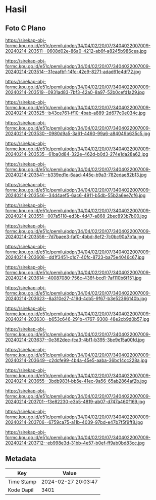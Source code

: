 # Hasil

## Foto C Plano

https://sirekap-obj-formc.kpu.go.id/e51c/pemilu/pdpr/34/04/02/20/07/3404022007009-20240214-203511--0608d02e-86a0-4212-ab6f-a8245b986cea.jpg

https://sirekap-obj-formc.kpu.go.id/e51c/pemilu/pdpr/34/04/02/20/07/3404022007009-20240214-203514--31eaafbf-14fc-42e9-8271-adad61e4df72.jpg

https://sirekap-obj-formc.kpu.go.id/e51c/pemilu/pdpr/34/04/02/20/07/3404022007009-20240214-203519--0931ad83-7bf3-42a0-8a97-52b0cefd1a29.jpg

https://sirekap-obj-formc.kpu.go.id/e51c/pemilu/pdpr/34/04/02/20/07/3404022007009-20240214-203525--b43ce761-ff10-4bab-a889-2d677c0e034c.jpg

https://sirekap-obj-formc.kpu.go.id/e51c/pemilu/pdpr/34/04/02/20/07/3404022007009-20240214-203530--0980d9a5-3a61-4460-99a6-a84049b635c5.jpg

https://sirekap-obj-formc.kpu.go.id/e51c/pemilu/pdpr/34/04/02/20/07/3404022007009-20240214-203535--61ba0d84-322e-462d-b0d3-274e1da28a62.jpg

https://sirekap-obj-formc.kpu.go.id/e51c/pemilu/pdpr/34/04/02/20/07/3404022007009-20240214-203541--b339ed1e-6aad-445e-b9a3-782edae82b13.jpg

https://sirekap-obj-formc.kpu.go.id/e51c/pemilu/pdpr/34/04/02/20/07/3404022007009-20240214-203546--34d4aef5-6ac6-4911-b5db-55b2a6ee7cf6.jpg

https://sirekap-obj-formc.kpu.go.id/e51c/pemilu/pdpr/34/04/02/20/07/3404022007009-20240214-203551--007a5118-ed3b-4d47-a868-2bec893b7b00.jpg

https://sirekap-obj-formc.kpu.go.id/e51c/pemilu/pdpr/34/04/02/20/07/3404022007009-20240214-203556--7d7baee3-faf0-4bbd-8ef2-7c0bc90a7b1a.jpg

https://sirekap-obj-formc.kpu.go.id/e51c/pemilu/pdpr/34/04/02/20/07/3404022007009-20240214-203608--dd1f3451-c1c7-40fc-8723-ba75e4046c67.jpg

https://sirekap-obj-formc.kpu.go.id/e51c/pemilu/pdpr/34/04/02/20/07/3404022007009-20240214-203614--40087080-756c-436f-bcd1-7af110b6f151.jpg

https://sirekap-obj-formc.kpu.go.id/e51c/pemilu/pdpr/34/04/02/20/07/3404022007009-20240214-203623--8a310e27-419d-4cb5-9f67-b3e52366140b.jpg

https://sirekap-obj-formc.kpu.go.id/e51c/pemilu/pdpr/34/04/02/20/07/3404022007009-20240214-203630--b653c646-291b-4767-9308-48e2cb9d0b57.jpg

https://sirekap-obj-formc.kpu.go.id/e51c/pemilu/pdpr/34/04/02/20/07/3404022007009-20240214-203637--0e362dee-fca3-4bf1-b395-3be9e15a00fd.jpg

https://sirekap-obj-formc.kpu.go.id/e51c/pemilu/pdpr/34/04/02/20/07/3404022007009-20240214-203649--c2dcfe99-4b4a-45e5-aaba-36bc14cc228a.jpg

https://sirekap-obj-formc.kpu.go.id/e51c/pemilu/pdpr/34/04/02/20/07/3404022007009-20240214-203655--3bdb983f-bb5e-41ec-9a56-65ab2864af2b.jpg

https://sirekap-obj-formc.kpu.go.id/e51c/pemilu/pdpr/34/04/02/20/07/3404022007009-20240214-203701--f3e82230-e3b5-4819-ab07-d747a460f169.jpg

https://sirekap-obj-formc.kpu.go.id/e51c/pemilu/pdpr/34/04/02/20/07/3404022007009-20240214-203706--6759ca75-a11b-4039-97bd-e47b7f5f9ff8.jpg

https://sirekap-obj-formc.kpu.go.id/e51c/pemilu/pdpr/34/04/02/20/07/3404022007009-20240214-203712--eb998e3d-31bb-4e57-b0ef-ff9ab0bd83cc.jpg


## Metadata

| Key        | Value               |
| ---------- | ------------------- |
| Time Stamp | 2024-02-27 20:03:47 |
| Kode Dapil | 3401                |



